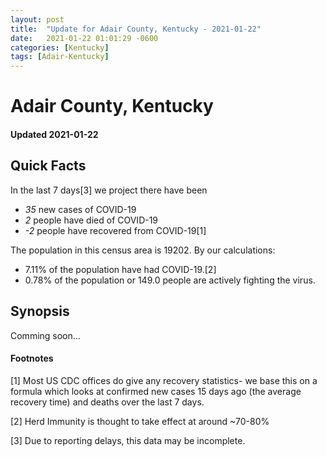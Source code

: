 ```yaml
---
layout: post
title:  "Update for Adair County, Kentucky - 2021-01-22"
date:   2021-01-22 01:01:29 -0600
categories: [Kentucky]
tags: [Adair-Kentucky]
---
```


# Adair County, Kentucky
#### Updated 2021-01-22

## Quick Facts

In the last 7 days[3] we project there have been
- *35* new cases of COVID-19
- *2* people have died of COVID-19
- *-2* people have recovered from COVID-19[1]

The population in this census area is 19202. By our calculations:
- 7.11% of the population have had COVID-19.[2]
- 0.78% of the population or 149.0 people are actively fighting the virus.

## Synopsis

Comming soon...


#### Footnotes

[1] Most US CDC offices do give any recovery statistics- we base this on a formula which looks at confirmed new cases
15 days ago (the average recovery time) and deaths over the last 7 days.

[2] Herd Immunity is thought to take effect at around ~70-80%

[3] Due to reporting delays, this data may be incomplete.
 
    